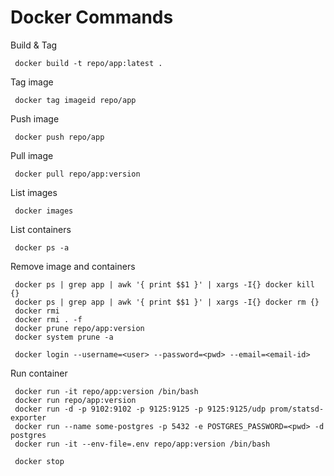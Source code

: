 # Docker Commands

   Build & Tag	         
   ```
    docker build -t repo/app:latest .
   ```
    
   Tag image
   ```
    docker tag imageid repo/app
   ```
    
   Push image	
   ```
    docker push repo/app
   ```
   
   Pull image
   ```
    docker pull repo/app:version
   ```
  
   List images	         
   ```
    docker images
   ```
   
   List containers
   ```
    docker ps -a
   ```
    
   Remove image and containers
   ```
    docker ps | grep app | awk '{ print $$1 }' | xargs -I{} docker kill {}
    docker ps | grep app | awk '{ print $$1 }' | xargs -I{} docker rm {}
    docker rmi
    docker rmi . -f
    docker prune repo/app:version
    docker system prune -a
   ```
   
   ```
    docker login --username=<user> --password=<pwd> --email=<email-id>
   ```
   
   Run container
   ```
    docker run -it repo/app:version /bin/bash
    docker run repo/app:version
    docker run -d -p 9102:9102 -p 9125:9125 -p 9125:9125/udp prom/statsd-exporter
    docker run --name some-postgres -p 5432 -e POSTGRES_PASSWORD=<pwd> -d postgres
    docker run -it --env-file=.env repo/app:version /bin/bash
   ```
   
   ```
    docker stop
   ```
